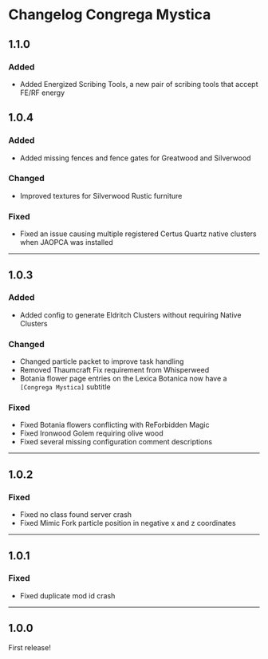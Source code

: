 # Changelog Congrega Mystica
## 1.1.0
### Added
- Added Energized Scribing Tools, a new pair of scribing tools that accept FE/RF energy
## 1.0.4
### Added
- Added missing fences and fence gates for Greatwood and Silverwood

### Changed
- Improved textures for Silverwood Rustic furniture

### Fixed
- Fixed an issue causing multiple registered Certus Quartz native clusters when JAOPCA was installed

---

## 1.0.3
### Added
- Added config to generate Eldritch Clusters without requiring Native Clusters

### Changed
- Changed particle packet to improve task handling
- Removed Thaumcraft Fix requirement from Whisperweed
- Botania flower page entries on the Lexica Botanica now have a `[Congrega Mystica]` subtitle

### Fixed
- Fixed Botania flowers conflicting with ReForbidden Magic
- Fixed Ironwood Golem requiring olive wood
- Fixed several missing configuration comment descriptions

---

## 1.0.2
### Fixed
- Fixed no class found server crash
- Fixed Mimic Fork particle position in negative x and z coordinates

---

## 1.0.1
### Fixed
- Fixed duplicate mod id crash

---

## 1.0.0
First release!
